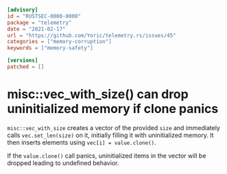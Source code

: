 ```toml
[advisory]
id = "RUSTSEC-0000-0000"
package = "telemetry"
date = "2021-02-17"
url = "https://github.com/Yoric/telemetry.rs/issues/45"
categories = ["memory-corruption"]
keywords = ["memory-safety"]

[versions]
patched = []
```

# misc::vec_with_size() can drop uninitialized memory if clone panics

`misc::vec_with_size` creates a vector of the provided `size` and immediately
calls `vec.set_len(size)` on it, initially filling it with uninitialized memory.
It then inserts elements using `vec[i] = value.clone()`.

If the `value.clone()` call panics, uninitialized items in the vector will be
dropped leading to undefined behavior.
